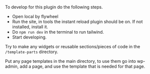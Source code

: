 To develop for this plugin do the following steps.

- Open local by flywheel
- Run the site, in tools the instant reload plugin should be on. If not installed, install it.
- Do `npm run dev` in the terminal to run tailwind.
- Start developing.

Try to make any widgets or reusable sections/pieces of code in the `/template-parts` directory.

Put any page templates in the main directory, to use them go into wp-admin, add a page, and use the template that is needed for that page.
